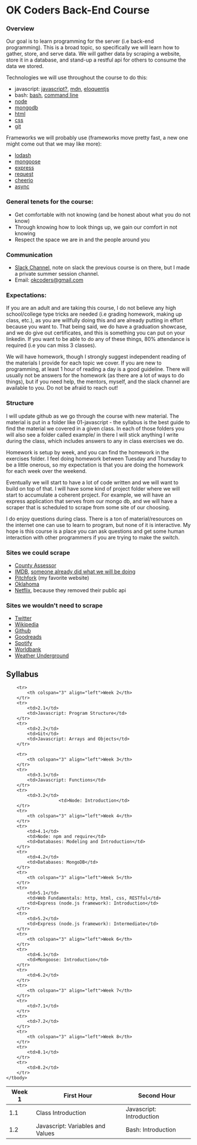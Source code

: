 # OK Coders Back-End Course

### Overview

Our goal is to learn programming for the server (i.e back-end programming). This
is a broad topic, so specifically we will learn how to gather, store, and serve
data. We will gather data by scraping a website, store it in a database, and
stand-up a restful api for others to consume the data we stored.

Technologies we will use throughout the course to do this:

- javascript: [javascript?](https://www.javascript.com/), [mdn](https://developer.mozilla.org/en-US/docs/Web/JavaScript), [eloquentjs](http://eloquentjavascript.net/)
- bash: [bash](https://www.gnu.org/software/bash/), [command line](http://linuxcommand.org/tlcl.php)
- [node](https://nodejs.org/en/)
- [mongodb](https://www.mongodb.com/)
- [html](https://developer.mozilla.org/en-US/docs/Web/HTML)
- [css](https://developer.mozilla.org/en-US/docs/Web/CSS)
- [git](http://rogerdudler.github.io/git-guide/)

Frameworks we will probably use (frameworks move pretty fast, a new one might
come out that we may like more):

- [lodash](https://lodash.com/)
- [mongoose](http://mongoosejs.com/)
- [express](http://expressjs.com/)
- [request](https://github.com/request/request)
- [cheerio](https://github.com/cheeriojs/cheerio)
- [async](https://github.com/caolan/async)

### General tenets for the course:

  - Get comfortable with not knowing (and be honest about what you do not know)
  - Through knowing how to look things up, we gain our comfort in not knowing
  - Respect the space we are in and the people around you

### Communication

- [Slack Channel](https://okcokcoders.slack.com), note on slack the previous course is
  on there, but I made a private summer session channel.
- Email: okcoders@gmail.com

### Expectations:

If you are an adult and are taking this course, I do not believe any high
school/college type tricks are needed (i.e grading homework, making up
class, etc.), as you are willfully doing this and are already putting in effort
because you want to. That being said, we do have a graduation showcase, and we
do give out certificates, and this is something you can put on your linkedin. If
you want to be able to do any of these things, 80% attendance is required (i.e you
can miss 3 classes).

We will have homework, though I strongly suggest independent reading of the
materials I provide for each topic we cover. If you are new to programming, at
least 1 hour of reading a day is a good guideline. There will usually not be answers
for the homework (as there are a lot of ways to do things), but if you need
help, the mentors, myself, and the slack channel are available to you. Do not be
afraid to reach out!

### Structure

I will update github as we go through the course with new material. The material
is put in a folder like 01-javascript - the syllabus is the best guide to find
the material we covered in a given class. In each of those folders you will also
see a folder called example/ in there I will stick anything I write during the
class, which includes answers to any in class exercises we do.

Homework is setup by week, and you can find the homework in the exercises
folder. I feel doing homework between Tuesday and Thursday to be a little
onerous, so my expectation is that you are doing the homework for each week over
the weekend.

Eventually we will start to have a lot of code written and we will want to build
on top of that. I will have some kind of project folder where we will start to
accumulate a coherent project. For example, we will have an express application
that serves from our mongo db, and we will have a scraper that is scheduled to
scrape from some site of our choosing.

I do enjoy questions during class. There is a ton of material/resources on the
internet one can use to learn to program, but none of it is interactive. My hope
is this course is a place you can ask questions and get some human interaction
with other programmers if you are trying to make the switch.

### Sites we could scrape

- [County Assessor](http://www.oklahomacounty.org/assessor/SearchMethod.htm)
- [IMDB](http://www.imdb.com/), [someone already did what we will be doing](http://www.omdbapi.com/)
- [Pitchfork](http://pitchfork.com/) (my favorite website)
- [Oklahoma](https://www.ok.gov/)
- [Netflix](https://www.netflix.com/), because they removed their public api

### Sites we wouldn't need to scrape

- [Twitter](https://dev.twitter.com/overview/documentation)
- [Wikipedia](https://www.mediawiki.org/wiki/API:Main_page)
- [Github](https://api.github.com/)
- [Goodreads](https://www.goodreads.com/api)
- [Spotify](https://developer.spotify.com/web-api/migration-guide/)
- [Worldbank](http://data.worldbank.org/developers)
- [Weather Underground](https://www.wunderground.com/weather/api/)

## Syllabus

<table>
	<thead>
		<tr>
			<th>Week 1</th>
			<th>First Hour</th>
			<th>Second Hour</th>
		</tr>
	</thead>
	<tbody>
		<tr>
			<td>1.1</td>
			<td>Class Introduction</td>
			<td>Javascript: Introduction</td>
		</tr>
		<tr>
			<td>1.2</td>
			<td>Javascript: Variables and Values</td>
			<td>Bash: Introduction</td>
		</tr>

		<tr>
			<th colspan="3" align="left">Week 2</th>
		</tr>
		<tr>
			<td>2.1</td>
			<td>Javascript: Program Structure</td>
		</tr>
		<tr>
			<td>2.2</td>
			<td>Git</td>
			<td>Javascript: Arrays and Objects</td>
		</tr>

		<tr>
			<th colspan="3" align="left">Week 3</th>
		</tr>
		<tr>
			<td>3.1</td>
			<td>Javascript: Functions</td>
		</tr>
		<tr>
			<td>3.2</td>
                        <td>Node: Introduction</td>
		</tr>
		<tr>
			<th colspan="3" align="left">Week 4</th>
		</tr>
		<tr>
			<td>4.1</td>
			<td>Node: npm and require</td>
			<td>Databases: Modeling and Introduction</td>
		</tr>
		<tr>
			<td>4.2</td>
			<td>Databases: MongoDB</td>
		</tr>
		<tr>
			<th colspan="3" align="left">Week 5</th>
		</tr>
		<tr>
			<td>5.1</td>
			<td>Web Fundamentals: http, html, css, RESTful</td>
			<td>Express (node.js framework): Introduction</td>
		</tr>
		<tr>
			<td>5.2</td>
			<td>Express (node.js framework): Intermediate</td>
		</tr>
		<tr>
			<th colspan="3" align="left">Week 6</th>
		</tr>
		<tr>
			<td>6.1</td>
			<td>Mongoose: Introduction</td>
		</tr>
		<tr>
			<td>6.2</td>
		</tr>
		<tr>
			<th colspan="3" align="left">Week 7</th>
		</tr>
		<tr>
			<td>7.1</td>
		</tr>
		<tr>
			<td>7.2</td>
		</tr>
		<tr>
			<th colspan="3" align="left">Week 8</th>
		</tr>
		<tr>
			<td>8.1</td>
		</tr>
		<tr>
			<td>8.2</td>
		</tr>
	</tbody>
</table>

